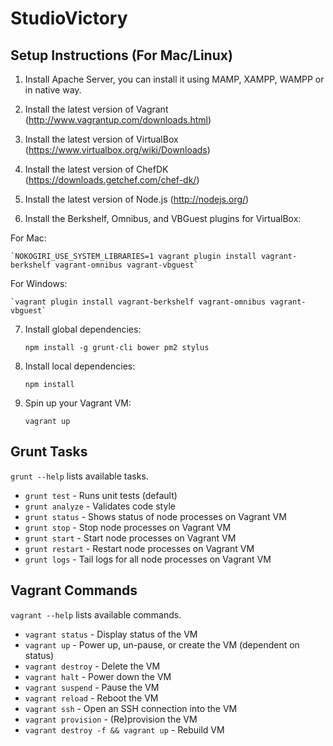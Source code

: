 # StudioVictory

## Setup Instructions (For Mac/Linux)

1. Install Apache Server, you can install it using MAMP, XAMPP, WAMPP or in native way.

2. Install the latest version of Vagrant (<http://www.vagrantup.com/downloads.html>)

3. Install the latest version of VirtualBox (<https://www.virtualbox.org/wiki/Downloads>)

4. Install the latest version of ChefDK (<https://downloads.getchef.com/chef-dk/>)

5. Install the latest version of Node.js (<http://nodejs.org/>)

6. Install the Berkshelf, Omnibus, and VBGuest plugins for VirtualBox:

  For Mac:

    `NOKOGIRI_USE_SYSTEM_LIBRARIES=1 vagrant plugin install vagrant-berkshelf vagrant-omnibus vagrant-vbguest`

  For Windows:

    `vagrant plugin install vagrant-berkshelf vagrant-omnibus vagrant-vbguest`

7. Install global dependencies:

    `npm install -g grunt-cli bower pm2 stylus`

8. Install local dependencies:

    `npm install`

9. Spin up your Vagrant VM:

    `vagrant up`

## Grunt Tasks
`grunt --help` lists available tasks.

* `grunt test` - Runs unit tests (default)
* `grunt analyze` - Validates code style
* `grunt status` - Shows status of node processes on Vagrant VM
* `grunt stop` - Stop node processes on Vagrant VM
* `grunt start` - Start node processes on Vagrant VM
* `grunt restart` - Restart node processes on Vagrant VM
* `grunt logs` - Tail logs for all node processes on Vagrant VM

## Vagrant Commands
`vagrant --help` lists available commands.

* `vagrant status` - Display status of the VM
* `vagrant up` - Power up, un-pause, or create the VM (dependent on status)
* `vagrant destroy` - Delete the VM
* `vagrant halt` - Power down the VM
* `vagrant suspend` - Pause the VM
* `vagrant reload` - Reboot the VM
* `vagrant ssh` - Open an SSH connection into the VM
* `vagrant provision` - (Re)provision the VM
* `vagrant destroy -f && vagrant up` - Rebuild VM



